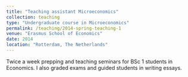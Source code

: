 ```yaml
---
title: "Teaching assistant Microeconomics"
collection: teaching
type: "Undergraduate course in Microeconomics"
permalink: /teaching/2014-spring-teaching-1
venue: "Erasmus School of Economics"
date: 2014
location: "Rotterdam, The Netherlands"
---
```


Twice a week prepping and teaching seminars for BSc 1 students in Economics. I also graded exams and guided students in writing essays.